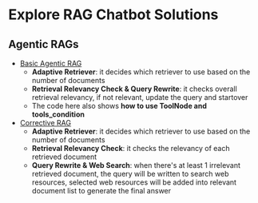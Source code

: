 # Explore RAG Chatbot Solutions

## Agentic RAGs
* [Basic Agentic RAG][2]
  * <b>Adaptive Retriever</b>: it decides which retriever to use based on the number of documents
  * <b>Retrieval Relevancy Check & Query Rewrite</b>: it checks overall retrieval relevancy, if not relevant, update the query and startover
  * The code here also shows <b>how to use ToolNode and tools_condition</b>
* [Corrective RAG][1]
  * <b>Adaptive Retriever</b>: it decides which retriever to use based on the number of documents
  * <b>Retrieval Relevancy Check</b>: it checks the relevancy of each retrieved document
  * <b>Query Rewrite & Web Search</b>: when there's at least 1 irrelevant retrieved document, the query will be written to search web resources, selected web resources will be added into relevant document list to generate the final answer


[1]:https://github.com/hanhanwu/Hanhan_LangGraph_Exercise/blob/main/RAG_Chatbot/try_corrective_rag.ipynb
[2]:https://github.com/hanhanwu/Hanhan_LangGraph_Exercise/blob/main/RAG_Chatbot/try_langgraph_agentic_rag.ipynb
